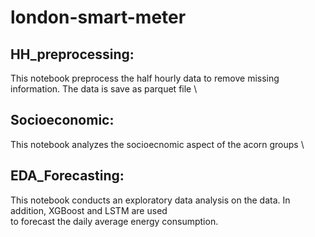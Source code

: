 # london-smart-meter
## HH_preprocessing: 
This notebook preprocess the half hourly data to remove missing information. The data is save as parquet file \
## Socioeconomic: 
This notebook analyzes the socioecnomic aspect of the acorn groups \
## EDA_Forecasting: 
This notebook conducts an exploratory data analysis on the data. In addition, XGBoost and LSTM are used \
to forecast the daily average energy consumption.

